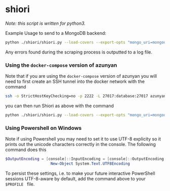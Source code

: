 # shiori

*Note: this script is written for python3.*

Example Usage to send to a MongoDB backend:
```bash
python ./shiori/shiori.py --load-covers --export-opts "mongo_uri=mongodb://<username>:<password>@qwerwrt-shard-00-00-b5hdc.mongodb.net:27017/test?ssl=true&replicaSet=qwetewq-shard-0&authSource=admin,mongo_db=wqerweq,mongo_collection=werweq" ./Songs mongo
```
Any errors found during the scraping process is outputted to a log file.

### Using the `docker-compose` version of azunyan
Note that if you are using the `docker-compose` version of azunyan you will need to first create an SSH tunnel into the docker network with the command
```bash
ssh -o StrictHostKeyChecking=no -p 2222 -L 27017:database:27017 azunyan@<server_address>
```
you can then run Shiori as above with the command
```bash
python ./shiori/shiori.py --load-covers --export-opts "mongo_uri=mongodb://localhost:27017,mongo_db=azunyan,mongo_collection=songs" ./Songs mongo
```

### Using Powershell on Windows
Note if using Powershell you may need to set it to use UTF-8 explicity so it prints out the unicode characters
correctly in the console. The following command does this

```powershell
$OutputEncoding = [console]::InputEncoding = [console]::OutputEncoding =
                    New-Object System.Text.UTF8Encoding
```

To persist these settings, i.e. to make your future interactive PowerShell sessions UTF-8-aware by default, add the command above to your `$PROFILE ` file.

